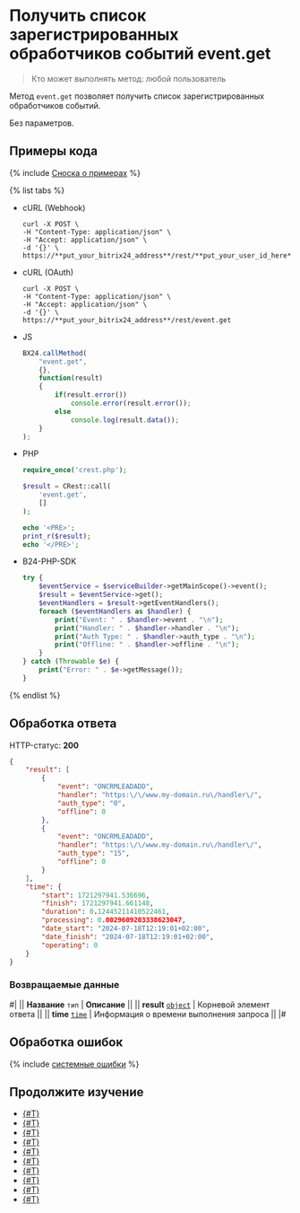 # Получить список зарегистрированных обработчиков событий event.get

> Кто может выполнять метод: любой пользователь

Метод `event.get` позволяет получить список зарегистрированных обработчиков событий.

Без параметров.

## Примеры кода

{% include [Сноска о примерах](../../_includes/examples.md) %}

{% list tabs %}

- cURL (Webhook)

    ```curl
    curl -X POST \
    -H "Content-Type: application/json" \
    -H "Accept: application/json" \
    -d '{}' \
    https://**put_your_bitrix24_address**/rest/**put_your_user_id_here**/**put_your_webbhook_here**/event.get
    ```

- cURL (OAuth)

    ```curl
    curl -X POST \
    -H "Content-Type: application/json" \
    -H "Accept: application/json" \
    -d '{}' \
    https://**put_your_bitrix24_address**/rest/event.get
    ```

- JS

    ```js
    BX24.callMethod(
        "event.get",
        {},
        function(result)
        {
            if(result.error())
                console.error(result.error());
            else
                console.log(result.data());
        }
    );
    ```

- PHP

    ```php
    require_once('crest.php');

    $result = CRest::call(
        'event.get',
        []
    );

    echo '<PRE>';
    print_r($result);
    echo '</PRE>';
    ```

- B24-PHP-SDK

    ```php        
    try {
        $eventService = $serviceBuilder->getMainScope()->event();
        $result = $eventService->get();
        $eventHandlers = $result->getEventHandlers();
        foreach ($eventHandlers as $handler) {
            print("Event: " . $handler->event . "\n");
            print("Handler: " . $handler->handler . "\n");
            print("Auth Type: " . $handler->auth_type . "\n");
            print("Offline: " . $handler->offline . "\n");
        }
    } catch (Throwable $e) {
        print("Error: " . $e->getMessage());
    }
    ```

{% endlist %}


## Обработка ответа

HTTP-статус: **200**

```json
{
    "result": [
        {
            "event": "ONCRMLEADADD",
            "handler": "https:\/\/www.my-domain.ru\/handler\/",
            "auth_type": "0",
            "offline": 0
        },
        {
            "event": "ONCRMLEADADD",
            "handler": "https:\/\/www.my-domain.ru\/handler\/",
            "auth_type": "15",
            "offline": 0
        }
    ],
    "time": {
        "start": 1721297941.536696,
        "finish": 1721297941.661148,
        "duration": 0.12445211410522461,
        "processing": 0.0029609203338623047,
        "date_start": "2024-07-18T12:19:01+02:00",
        "date_finish": "2024-07-18T12:19:01+02:00",
        "operating": 0
    }
}
```

### Возвращаемые данные

#|
|| **Название**
`тип` | **Описание** ||
|| **result**
[`object`](../data-types.md) | Корневой элемент ответа ||
|| **time**
[`time`](../data-types.md) | Информация о времени выполнения запроса ||
|#

## Обработка ошибок

{% include [системные ошибки](../../_includes/system-errors.md) %}

## Продолжите изучение

- [{#T}](./events.md)
- [{#T}](./event-bind.md)
- [{#T}](./event-unbind.md)
- [{#T}](./safe-event-handlers.md)
- [{#T}](./offline-events.md)
- [{#T}](./event-offline-list.md)
- [{#T}](./event-offline-get.md)
- [{#T}](./event-offline-clear.md)
- [{#T}](./event-offline-error.md)
- [{#T}](./on-offline-event.md)